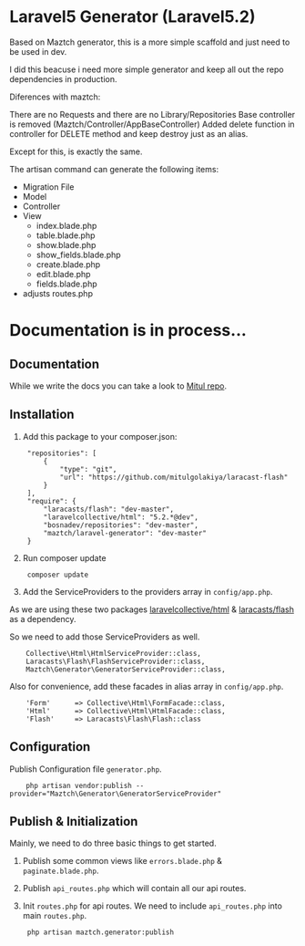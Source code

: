 Laravel5 Generator (Laravel5.2)
=======================

Based on Maztch generator, this is a more simple scaffold and just need to be used in dev.

I did this beacuse i need more simple generator and keep all out the repo dependencies in production.

Diferences with maztch: 

There are no Requests and there are no Library/Repositories
Base controller is removed (Maztch/Controller/AppBaseController)
Added delete function in controller for DELETE method and keep destroy just as an alias.

Except for this, is exactly the same.

The artisan command can generate the following items:
  * Migration File
  * Model
  * Controller
  * View
    * index.blade.php
    * table.blade.php
    * show.blade.php
    * show_fields.blade.php
    * create.blade.php
    * edit.blade.php
    * fields.blade.php
  * adjusts routes.php

# Documentation is in process...

Documentation
--------------

While we write the docs you can take a look to [Mitul repo](https://github.com/mitulgolakiya/laravel-api-generator/readme.md).


## Installation

1. Add this package to your composer.json:
  
        "repositories": [
            {
                "type": "git",
                "url": "https://github.com/mitulgolakiya/laracast-flash"
            }
        ],
        "require": {
            "laracasts/flash": "dev-master",
            "laravelcollective/html": "5.2.*@dev",
            "bosnadev/repositories": "dev-master",
            "maztch/laravel-generator": "dev-master"
        }
  
2. Run composer update

        composer update
    
3. Add the ServiceProviders to the providers array in ```config/app.php```.

As we are using these two packages [laravelcollective/html](https://github.com/LaravelCollective/html) & [laracasts/flash](https://github.com/laracasts/flash) as a dependency.

So we need to add those ServiceProviders as well.

        Collective\Html\HtmlServiceProvider::class,
        Laracasts\Flash\FlashServiceProvider::class,
        Maztch\Generator\GeneratorServiceProvider::class,
        
Also for convenience, add these facades in alias array in ```config/app.php```.

        'Form'      => Collective\Html\FormFacade::class,
        'Html'      => Collective\Html\HtmlFacade::class,
        'Flash'     => Laracasts\Flash\Flash::class


## Configuration

Publish Configuration file ```generator.php```.

        php artisan vendor:publish --provider="Maztch\Generator\GeneratorServiceProvider"


## Publish & Initialization

Mainly, we need to do three basic things to get started.

1. Publish some common views like ```errors.blade.php``` & ```paginate.blade.php```.
2. Publish ```api_routes.php``` which will contain all our api routes.
3. Init ```routes.php``` for api routes. We need to include ```api_routes.php``` into main ```routes.php```.

        php artisan maztch.generator:publish
